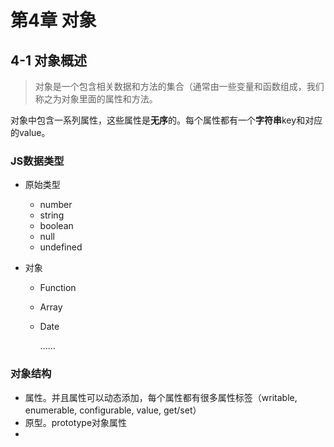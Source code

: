 # 第4章 对象

## 4-1 对象概述

> 对象是一个包含相关数据和方法的集合（通常由一些变量和函数组成，我们称之为对象里面的属性和方法。

对象中包含一系列属性，这些属性是**无序**的。每个属性都有一个**字符串**key和对应的value。

### JS数据类型

- 原始类型

  - number
  - string
  - boolean
  - null
  - undefined

- 对象

  - Function

  - Array

  - Date

    ......

### 对象结构

- 属性。并且属性可以动态添加，每个属性都有很多属性标签（writable, enumerable, configurable, value, get/set）
- 原型。prototype对象属性
- 

